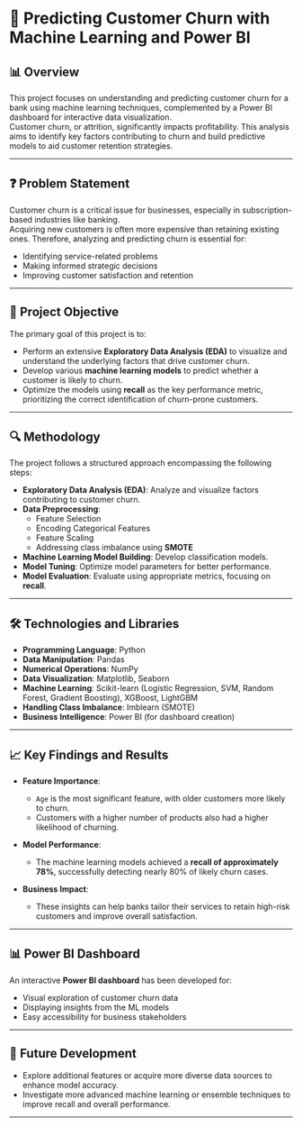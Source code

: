 # 🏦 Predicting Customer Churn with Machine Learning and Power BI

## 📊 Overview
This project focuses on understanding and predicting customer churn for a bank using machine learning techniques, complemented by a Power BI dashboard for interactive data visualization.  
Customer churn, or attrition, significantly impacts profitability. This analysis aims to identify key factors contributing to churn and build predictive models to aid customer retention strategies.

---

## ❓ Problem Statement
Customer churn is a critical issue for businesses, especially in subscription-based industries like banking.  
Acquiring new customers is often more expensive than retaining existing ones. Therefore, analyzing and predicting churn is essential for:

- Identifying service-related problems
- Making informed strategic decisions
- Improving customer satisfaction and retention

---

## 🎯 Project Objective
The primary goal of this project is to:

- Perform an extensive **Exploratory Data Analysis (EDA)** to visualize and understand the underlying factors that drive customer churn.
- Develop various **machine learning models** to predict whether a customer is likely to churn.
- Optimize the models using **recall** as the key performance metric, prioritizing the correct identification of churn-prone customers.
  
---

## 🔍 Methodology
The project follows a structured approach encompassing the following steps:

- **Exploratory Data Analysis (EDA)**: Analyze and visualize factors contributing to customer churn.
- **Data Preprocessing**:
  - Feature Selection  
  - Encoding Categorical Features  
  - Feature Scaling  
  - Addressing class imbalance using **SMOTE**
- **Machine Learning Model Building**: Develop classification models.
- **Model Tuning**: Optimize model parameters for better performance.
- **Model Evaluation**: Evaluate using appropriate metrics, focusing on **recall**.

---

## 🛠️ Technologies and Libraries

- **Programming Language**: Python  
- **Data Manipulation**: Pandas  
- **Numerical Operations**: NumPy  
- **Data Visualization**: Matplotlib, Seaborn  
- **Machine Learning**: Scikit-learn (Logistic Regression, SVM, Random Forest, Gradient Boosting), XGBoost, LightGBM  
- **Handling Class Imbalance**: Imblearn (SMOTE)  
- **Business Intelligence**: Power BI (for dashboard creation)

---

## 📈 Key Findings and Results

- **Feature Importance**:  
  - `Age` is the most significant feature, with older customers more likely to churn.  
  - Customers with a higher number of products also had a higher likelihood of churning.

- **Model Performance**:  
  - The machine learning models achieved a **recall of approximately 78%**, successfully detecting nearly 80% of likely churn cases.

- **Business Impact**:  
  - These insights can help banks tailor their services to retain high-risk customers and improve overall satisfaction.

---

## 📊 Power BI Dashboard
An interactive **Power BI dashboard** has been developed for:

- Visual exploration of customer churn data
- Displaying insights from the ML models
- Easy accessibility for business stakeholders

---

## 🚀 Future Development

- Explore additional features or acquire more diverse data sources to enhance model accuracy.  
- Investigate more advanced machine learning or ensemble techniques to improve recall and overall performance.

---


